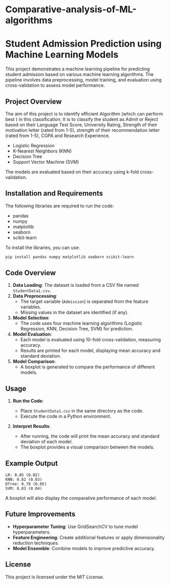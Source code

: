 # Comparative-analysis-of-ML-algorithms

# Student Admission Prediction using Machine Learning Models

This project demonstrates a machine learning pipeline for predicting student admission based on various machine learning algorithms. The pipeline involves data preprocessing, model training, and evaluation using cross-validation to assess model performance.

## Project Overview

The aim of this project is to identify efficient Algorithm (which can perform best ) in this classification. It is to classify the student as Admit or Reject based on their Language Test Score, University Rating, Strength of their motivation letter (rated from 1-5), strength of their recommendation letter (rated from 1-5), CGPA and Research Experience. 
- Logistic Regression
- K-Nearest Neighbors (KNN)
- Decision Tree
- Support Vector Machine (SVM)

The models are evaluated based on their accuracy using k-fold cross-validation.

## Installation and Requirements

The following libraries are required to run the code:
- pandas
- numpy
- matplotlib
- seaborn
- scikit-learn

To install the libraries, you can use:
```bash
pip install pandas numpy matplotlib seaborn scikit-learn
```

## Code Overview

1. **Data Loading**: The dataset is loaded from a CSV file named `StudentData1.csv`.
2. **Data Preprocessing**:
   - The target variable (`Admission`) is separated from the feature variables.
   - Missing values in the dataset are identified (if any).
3. **Model Selection**:
   - The code uses four machine learning algorithms (Logistic Regression, KNN, Decision Tree, SVM) for prediction.
4. **Model Evaluation**:
   - Each model is evaluated using 10-fold cross-validation, measuring accuracy.
   - Results are printed for each model, displaying mean accuracy and standard deviation.
5. **Model Comparison**:
   - A boxplot is generated to compare the performance of different models.

## Usage

1. **Run the Code**:
   - Place `StudentData1.csv` in the same directory as the code.
   - Execute the code in a Python environment.

2. **Interpret Results**:
   - After running, the code will print the mean accuracy and standard deviation of each model.
   - The boxplot provides a visual comparison between the models.

## Example Output

```
LR: 0.85 (0.02)
KNN: 0.82 (0.03)
DTree: 0.79 (0.05)
SVM: 0.83 (0.04)
```

A boxplot will also display the comparative performance of each model.

## Future Improvements

- **Hyperparameter Tuning**: Use GridSearchCV to tune model hyperparameters.
- **Feature Engineering**: Create additional features or apply dimensionality reduction techniques.
- **Model Ensemble**: Combine models to improve predictive accuracy.

## License

This project is licensed under the MIT License.